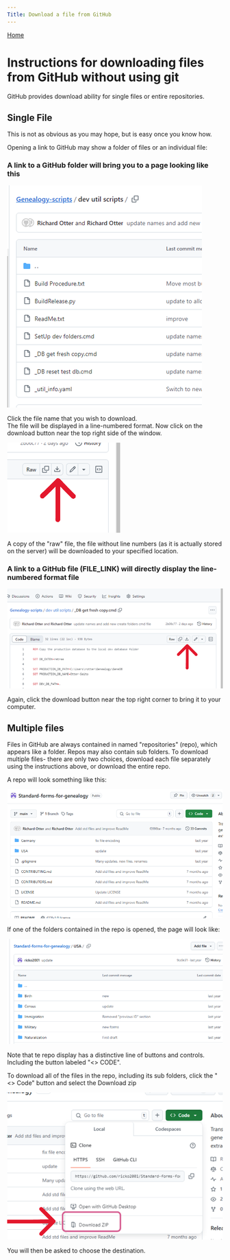 ```yaml
---
Title: Download a file from GitHub
---
```


[Home](https://richardotter.github.io)

# Instructions for downloading files from GitHub without using git

GitHub provides download ability for single files or entire repositories.

## Single File
This is not as obvious as you may hope, but is easy once you know how.

Opening a link to GitHub may show a folder of files or an individual file:

### A link to a GitHub folder will bring you to a page looking like this

![](images/GitHub%20folder%20listing.png)

Click the file name that you wish to download.\
The file will be displayed in a line-numbered format.
Now click on the download button near the top right side of the window.

![](images/GitHub%20Download%20button.png)

A copy of the "raw" file, the file without line numbers (as it is actually stored on the server)
will be downloaded to your specified location.

### A link to a GitHub file (FILE_LINK) will directly display the line-numbered format file

 ![](images/GitHub%20File%20LineNumbered%20Listing%20with%20arrow.png)

Again, click the download button near the top right corner to bring it to your computer.

## Multiple files

Files in GitHub are always contained in named "repositories" (repo), which appears like a folder. 
Repos may also contain sub folders. To download multiple files- there are only two choices, download 
each file separately using the instructions above, or download the entire repo.

A repo will look something like this:

![](images/GitHub-repo.png)

If one of the folders contained in the repo is opened, the page will look like:

![](images/GitHub_repo_subfolder.png)

Note that te repo display has a distinctive line of buttons and controls. Including the 
button labeled "<> CODE".

To download all of the files in the repo, including its sub folders, click the "<> Code" button
and select the Download zip

![](images/GitHub_repo_download.png)

You will then be asked to choose the destination.

